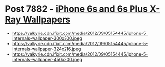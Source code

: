 # Post 7882 - [iPhone 6s and 6s Plus X-Ray Wallpapers](https://www.ifixit.com/News/7882/iphone-6s-and-6s-plus-x-ray-wallpapers)

- https://valkyrie.cdn.ifixit.com/media/2012/09/05154445/iphone-5-internals-wallpaper-300x200.jpeg
- https://valkyrie.cdn.ifixit.com/media/2012/09/05154445/iphone-5-internals-wallpaper-324x216.jpeg
- https://valkyrie.cdn.ifixit.com/media/2012/09/05154445/iphone-5-internals-wallpaper-450x300.jpeg
